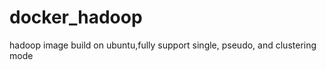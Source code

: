 docker_hadoop
=============

hadoop image build on ubuntu,fully support single, pseudo, and clustering mode
